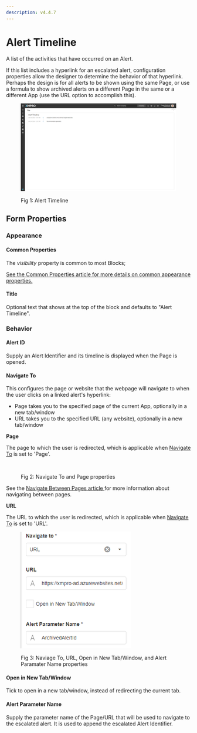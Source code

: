 ```yaml
---
description: v4.4.7
---
```


# Alert Timeline

A list of the activities that have occurred on an Alert.&#x20;

If this list includes a hyperlink for an escalated alert, configuration properties allow the designer to determine the behavior of that hyperlink. Perhaps the design is for all alerts to be shown using the same Page, or use a formula to show archived alerts on a different Page in the same or a different App (use the URL option to accomplish this).

<figure><img src="../../.gitbook/assets/alert-timeline (1).png" alt=""><figcaption><p>Fig 1: Alert Timeline</p></figcaption></figure>

## Form Properties

### Appearance

#### Common Properties

The _visibility_ property is common to most Blocks;

[See the Common Properties article for more details on common appearance properties.](../common-properties.md#appearance)

#### Title

Optional text that shows at the top of the block and defaults to "Alert Timeline".&#x20;

### Behavior

#### Alert ID

Supply an Alert Identifier and its timeline is displayed when the Page is opened.

#### **Navigate To**

This configures the page or website that the webpage will navigate to when the user clicks on a linked alert's hyperlink:

* Page takes you to the specified page of the current App, optionally in a new tab/window
* URL takes you to the specified URL (any website), optionally in a new tab/window

**Page**

The page to which the user is redirected, which is applicable when [Navigate To](https://documentation.xmpro.com/blocks-toolbox/common-properties#navigate-to) is set to 'Page'.

<figure><img src="https://documentation.xmpro.com/~gitbook/image?url=https%3A%2F%2F2732679253-files.gitbook.io%2F%7E%2Ffiles%2Fv0%2Fb%2Fgitbook-x-prod.appspot.com%2Fo%2Fspaces%252FmqQbULZD1ybtHYhUoujY%252Fuploads%252FZX21EYNRPwSIljyNw7ay%252Fimage.png%3Falt%3Dmedia%26token%3D1f96a727-6035-421f-b7d2-100de15681c5&#x26;width=768&#x26;dpr=4&#x26;quality=100&#x26;sign=e97382694d00bf405ae663dcf5914732750d5ef8ba0959985539f2c2d0ce8ee6" alt=""><figcaption><p>Fig 2: Navigate To and Page properties</p></figcaption></figure>

See the [Navigate Between Pages article ](https://documentation.xmpro.com/how-tos/apps/navigate-between-pages)for more information about navigating between pages.

**URL**

The URL to which the user is redirected, which is applicable when [Navigate To](https://documentation.xmpro.com/blocks-toolbox/common-properties#navigate-to) is set to 'URL'.

<figure><img src="../../.gitbook/assets/navigate-to-url-timeline.png" alt=""><figcaption><p>Fig 3: Naviage To, URL, Open in New Tab/Window, and Alert Paramater Name properties</p></figcaption></figure>

#### Open in New Tab/Window

Tick to open in a new tab/window, instead of redirecting the current tab.

#### Alert Parameter Name

Supply the parameter name of the Page/URL that will be used to navigate to the escalated alert. It is used to append the escalated Alert Identifier.
